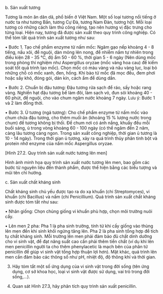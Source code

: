 b. Sản xuất tương

Tương là món ăn dân dã, phổ biến ở Việt Nam. Một số loại tương nổi tiếng ở nước ta như tương Bần, tương Cự Đà, tương Nam Đàn, tương hột. Mỗi loại tương có những cách làm thủ công riêng, tạo nên hương vị đặc trưng cho từng loại. Hiện nay, tương đã được sản xuất theo quy trình công nghiệp. Có thể tóm tắt quá trình sản xuất tương như sau:

• Bước 1. Tạo chế phẩm enzyme từ nấm mốc:
Ngâm gạo nếp khoảng 4 - 8 tiếng, nấu xôi, để nguội, dàn mỏng lên nong, để nhiễm nấm tự nhiên trong điều kiện 28 - 35 °C, độ ẩm 50 - 60 %, thời gian 5 - 6 ngày (Nên dùng mốc trong phòng thí nghiệm như Aspergillus oryzae (mốc vàng hoa cau) để kiểm soát tốt quá trình tạo mốc). Chọn mốc có màu vàng và nâu vàng lục, loại bỏ những chỗ có mốc xanh, đen, hồng. Khi bào tử mốc đã mọc đều, đem phơi hoặc sấy khô, đóng gói, dán kín, cách ẩm để dùng dần.

• Bước 2. Chuẩn bị đậu tương: Đậu tương rửa sạch để ráo, sấy hoặc rang vàng. Nghiền hạt đậu tương bể làm đôi, làm sạch vỏ, đun sôi khoảng 40 - 60 phút, để nguội, cho vào chum ngâm nước khoảng 7 ngày. Lưu ý: Bước 1 và 2 làm đồng thời.

• Bước 3. Ủ tương (ngả tương): Cho chế phẩm enzyme từ nấm mốc vào chum chứa đậu tương, cho thêm muối ăn (khoảng 15 % lượng nước trong chum) để tương không bị thối. Để chum nơi có ánh nắng, khuấy đều mỗi buổi sáng, ủ trong vòng khoảng 60 - 100 ngày (có thể ngâm đến 2 năm, càng lâu tương càng ngon. Trong sản xuất công nghiệp, thời gian ủ tương là 10 - 14 ngày). Trong thời gian ủ tương, xảy ra quá trình thủy phân tinh bột và protein nhờ enzyme của nấm mốc Aspergillus oryzae.

[Hình 27.2. Quy trình sản xuất nước tương lên men]

Hình ảnh minh họa quy trình sản xuất nước tương lên men, bao gồm các bước từ nguyên liệu đến thành phẩm, được thể hiện bằng các biểu tượng và mũi tên chỉ hướng.

c. Sản xuất chất kháng sinh

Chất kháng sinh chủ yếu được tạo ra do xạ khuẩn (chi Streptomyces), vi khuẩn (chi Bacillus) và nấm (chi Penicillium). Quá trình sản xuất chất kháng sinh được tóm tắt như sau:

• Nhân giống: Chọn chủng giống vi khuẩn phù hợp, chọn môi trường nuôi cấy.

• Lên men 2 pha: Pha 1 là pha sinh trưởng, tính từ khi cấy giống vào thùng lên men đến khi sinh khối ngừng tăng lên. Pha 2 là pha sinh tổng hợp để tích tụ chất kháng sinh. Mỗi trường lên men phải đảm bảo đủ chất dinh dưỡng cho vi sinh vật, để đạt năng suất cao cần phải thêm tiền chất (ví dụ khi lên men penicillin người ta cho thêm phenylacetic là mạch bên của phân tử penicillin để giúp vi sinh vật tổng hợp thuận lợi hơn). Mặt khác, quá trình lên men cần đảm bảo các thông số như pH, nhiệt độ, độ thông khí và thời gian.

3. Hãy tóm tắt một số ứng dụng của vi sinh vật trong đời sống (tên ứng dụng, cơ sở khoa học, loại vi sinh vật được sử dụng, vai trò trong đời sống,...).

4. Quan sát Hình 27.3, hãy phân tích quy trình sản xuất penicillin.